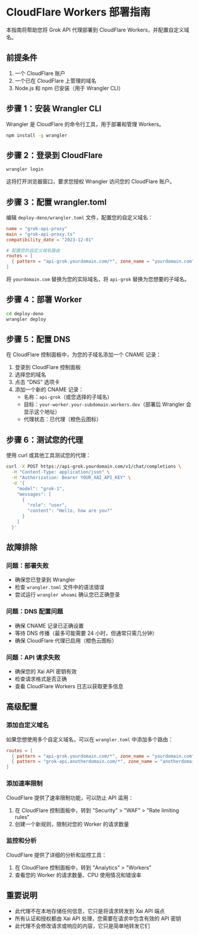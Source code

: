 # CloudFlare Workers 部署指南

本指南将帮助您将 Grok API 代理部署到 CloudFlare Workers，并配置自定义域名。

## 前提条件

1. 一个 CloudFlare 账户
2. 一个已在 CloudFlare 上管理的域名
3. Node.js 和 npm 已安装（用于 Wrangler CLI）

## 步骤 1：安装 Wrangler CLI

Wrangler 是 CloudFlare 的命令行工具，用于部署和管理 Workers。

```bash
npm install -g wrangler
```

## 步骤 2：登录到 CloudFlare

```bash
wrangler login
```

这将打开浏览器窗口，要求您授权 Wrangler 访问您的 CloudFlare 账户。

## 步骤 3：配置 wrangler.toml

编辑 `deploy-deno/wrangler.toml` 文件，配置您的自定义域名：

```toml
name = "grok-api-proxy"
main = "grok-api-proxy.ts"
compatibility_date = "2023-12-01"

# 配置您的自定义域名路由
routes = [
  { pattern = "api-grok.yourdomain.com/*", zone_name = "yourdomain.com" }
]
```

将 `yourdomain.com` 替换为您的实际域名，将 `api-grok` 替换为您想要的子域名。

## 步骤 4：部署 Worker

```bash
cd deploy-deno
wrangler deploy
```

## 步骤 5：配置 DNS

在 CloudFlare 控制面板中，为您的子域名添加一个 CNAME 记录：

1. 登录到 CloudFlare 控制面板
2. 选择您的域名
3. 点击 "DNS" 选项卡
4. 添加一个新的 CNAME 记录：
   - 名称：`api-grok`（或您选择的子域名）
   - 目标：`your-worker.your-subdomain.workers.dev`（部署后 Wrangler 会显示这个地址）
   - 代理状态：已代理（橙色云图标）

## 步骤 6：测试您的代理

使用 curl 或其他工具测试您的代理：

```bash
curl -X POST https://api-grok.yourdomain.com/v1/chat/completions \
  -H "Content-Type: application/json" \
  -H "Authorization: Bearer YOUR_XAI_API_KEY" \
  -d '{
    "model": "grok-1",
    "messages": [
      {
        "role": "user",
        "content": "Hello, how are you?"
      }
    ]
  }'
```

## 故障排除

### 问题：部署失败

- 确保您已登录到 Wrangler
- 检查 `wrangler.toml` 文件中的语法错误
- 尝试运行 `wrangler whoami` 确认您已正确登录

### 问题：DNS 配置问题

- 确保 CNAME 记录已正确设置
- 等待 DNS 传播（最多可能需要 24 小时，但通常只需几分钟）
- 确保 CloudFlare 代理已启用（橙色云图标）

### 问题：API 请求失败

- 确保您的 Xai API 密钥有效
- 检查请求格式是否正确
- 查看 CloudFlare Workers 日志以获取更多信息

## 高级配置

### 添加自定义域名

如果您想使用多个自定义域名，可以在 `wrangler.toml` 中添加多个路由：

```toml
routes = [
  { pattern = "api-grok.yourdomain.com/*", zone_name = "yourdomain.com" },
  { pattern = "grok-api.anotherdomain.com/*", zone_name = "anotherdomain.com" }
]
```

### 添加速率限制

CloudFlare 提供了速率限制功能，可以防止 API 滥用：

1. 在 CloudFlare 控制面板中，转到 "Security" > "WAF" > "Rate limiting rules"
2. 创建一个新规则，限制对您的 Worker 的请求数量

### 监控和分析

CloudFlare 提供了详细的分析和监控工具：

1. 在 CloudFlare 控制面板中，转到 "Analytics" > "Workers"
2. 查看您的 Worker 的请求数量、CPU 使用情况和错误率

## 重要说明

- 此代理不在本地存储任何信息，它只是将请求转发到 Xai API 端点
- 所有认证和授权都由 Xai API 处理，您需要在请求中包含有效的 API 密钥
- 此代理不会修改请求或响应的内容，它只是简单地转发它们
